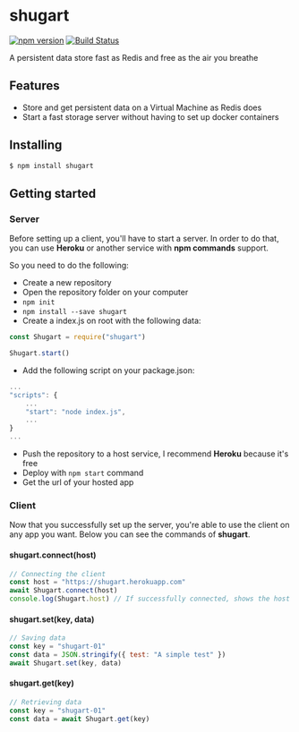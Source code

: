 # shugart

[![npm version](https://img.shields.io/npm/v/shugart.svg?style=flat-square)](https://www.npmjs.org/package/shugart)
[![Build Status](https://travis-ci.com/gbkel/shugart.svg?branch=master)](https://travis-ci.com/gbkel/shugart)

A persistent data store fast as Redis and free as the air you breathe

## Features

- Store and get persistent data on a Virtual Machine as Redis does
- Start a fast storage server without having to set up docker containers

## Installing

```bash
$ npm install shugart
```

## Getting started

### Server

Before setting up a client, you'll have to start a server. In order to do that, you can use **Heroku** or another service with **npm commands** support.

So you need to do the following:

- Create a new repository
- Open the repository folder on your computer
- `npm init`
- `npm install --save shugart`
- Create a index.js on root with the following data:

```js
const Shugart = require("shugart")

Shugart.start()
```

- Add the following script on your package.json:

```js
...
"scripts": {
	...
	"start": "node index.js",
	...
}
...
```

- Push the repository to a host service, I recommend **Heroku** because it's free
- Deploy with `npm start` command
- Get the url of your hosted app

### Client

Now that you successfully set up the server, you're able to use the client on any app you want. Below you can see the commands of **shugart**.

#### shugart.connect(host)

```js
// Connecting the client
const host = "https://shugart.herokuapp.com"
await Shugart.connect(host)
console.log(Shugart.host) // If successfully connected, shows the host
```

#### shugart.set(key, data)

```js
// Saving data
const key = "shugart-01"
const data = JSON.stringify({ test: "A simple test" })
await Shugart.set(key, data)
```

#### shugart.get(key)

```js
// Retrieving data
const key = "shugart-01"
const data = await Shugart.get(key)
```
